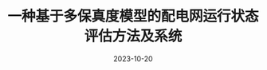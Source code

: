 ---
title: "一种基于多保真度模型的配电网运行状态评估方法及系统"
date: 2023-10-20
permalink: /patents/2023-10-20-ZL202111144361.X/
owner: "叶钰童, 任曦骏, 朱刘柱, 王宝, 邵筱宇, 严正, <b>徐潇源</b>, 徐冉, 陈亭轩"
organization: "国网安徽省电力有限公司经济技术研究院, 上海交通大学"
number: "ZL202111144361.X"
patent_link: "https://kns.cnki.net/kcms2/article/abstract?v=UJxGsw0MzDHGHAD18CyInEbC1G0YPy1VwvfY4k9bQuaVY1DNNdrc-9g3hhTMvD-XWQc68I747P49Y_2SFk9XwZ4a2TeEQnapzJAioBLWRo-lpdbiRqIBqvkBK7GiQe6oO_W7g8YB8UA7KQo75N-Ux0oAJxn4MIdSlaAKVMI-9ufQSuyHZRB2IN9BQXX7R4cb7XdOvrPHAiUCmKdTU_w_-A==&uniplatform=NZKPT&language=CHS"
---